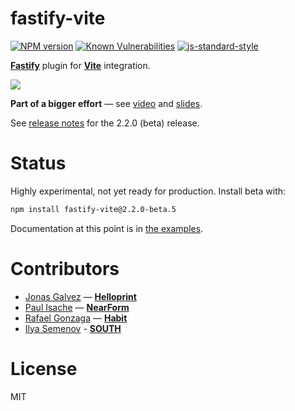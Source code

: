 # fastify-vite

[![NPM version](https://img.shields.io/npm/v/fastify-vite.svg?style=flat)](https://www.npmjs.com/package/fastify-vite)
[![Known Vulnerabilities](https://snyk.io/test/github/terixjs/fastify-vite/badge.svg)](https://snyk.io/test/github/terixjs/fastify-vite)
[![js-standard-style](https://img.shields.io/badge/code%20style-standard-brightgreen.svg?style=flat)](https://standardjs.com/)

[**Fastify**][fastify] plugin for [**Vite**][vite] integration.

<img src="https://fastify-vite.dev/cover.png">

[fastify]: http://fastify.io/
[vite]: http://vitejs.dev/

**Part of a bigger effort** — see [video][video] and [slides][slides].

See [release notes](https://www.youtube.com/watch?v=ybCMaNDcb1s) for the 2.2.0 (beta) release.

[slides]: https://docs.google.com/presentation/d/1416uSrpQe36EXS2z3Ry_HutQbuSImHqdsZJsyY1B0bI/
[video]: https://www.youtube.com/watch?v=EuvcVD0oKCA&t=2s

# Status

Highly experimental, not yet ready for production. Install beta with:

```bash
npm install fastify-vite@2.2.0-beta.5
```

Documentation at this point is in [the examples](https://github.com/terixjs/fastify-vite/tree/main/examples).

# Contributors

- [Jonas Galvez](https://twitter.com/anothergalvez) — **[Helloprint](https://helloprint.com)**
- [Paul Isache](https://twitter.com/paul_isache) — **[NearForm](https://nearform.com)**
- [Rafael Gonzaga](https://twitter.com/_rafaelgss) — **[Habit](https://habit.global)**
- [Ilya Semenov](https://github.com/IlyaSemenov) - **[SOUTH](https://south.io)**

# License

MIT
